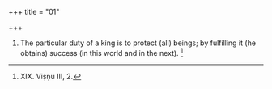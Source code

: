 +++
title = "01"

+++
1. The particular duty of a king is to protect (all) beings; by fulfilling it (he obtains) success (in this world and in the next). [^1] 


[^1]:  XIX. Viṣṇu III, 2.
